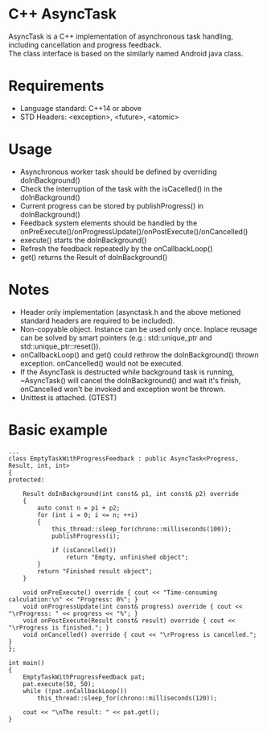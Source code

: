 # C++ AsyncTask
AsyncTask is a C++ implementation of asynchronous task handling, including cancellation and progress feedback.<br>
The class interface is based on the similarly named Android java class.

# Requirements
* Language standard: C++14 or above
* STD Headers: \<exception\>, \<future\>, \<atomic\>

# Usage
* Asynchronous worker task should be defined by overriding doInBackground()
* Check the interruption of the task with the isCacelled() in the doInBackground()
* Current progress can be stored by publishProgress() in doInBackground()
* Feedback system elements should be handled by the onPreExecute()/onProgressUpdate()/onPostExecute()/onCancelled()
* execute() starts the doInBackground()
* Refresh the feedback repeatedly by the onCallbackLoop()
* get() returns the Result of doInBackground()

# Notes
* Header only implementation (asynctask.h and the above metioned standard headers are required to be included).
* Non-copyable object. Instance can be used only once. Inplace reusage can be solved by smart pointers (e.g.: std::unique_ptr<AsyncTaskChild> and std::unique_ptr::reset()).
* onCallbackLoop() and get() could rethrow the doInBackground() thrown exception. onCancelled() would not be executed.
* If the AsyncTask is destructed while background task is running, ~AsyncTask() will cancel the doInBackground() and wait it's finish, onCancelled won't be invoked and exception wont be thrown.
* Unittest is attached. (GTEST)

# Basic example
    ...
    class EmptyTaskWithProgressFeedback : public AsyncTask<Progress, Result, int, int>
    {
    protected:

        Result doInBackground(int const& p1, int const& p2) override
        {
            auto const n = p1 + p2;
            for (int i = 0; i <= n; ++i)
            {
                this_thread::sleep_for(chrono::milliseconds(100));
                publishProgress(i);
                
                if (isCancelled()) 
                    return "Empty, unfinished object";
            }
            return "Finished result object";
        }
  
        void onPreExecute() override { cout << "Time-consuming calculation:\n" << "Progress: 0%"; }
        void onProgressUpdate(int const& progress) override { cout << "\rProgress: " << progress << "%"; }
        void onPostExecute(Result const& result) override { cout << "\rProgress is finished."; }
        void onCancelled() override { cout << "\rProgress is cancelled."; }
    };

    int main()
    {
        EmptyTaskWithProgressFeedback pat;
        pat.execute(50, 50);
        while (!pat.onCallbackLoop())
            this_thread::sleep_for(chrono::milliseconds(120));
        
        cout << "\nThe result: " << pat.get();
    }


